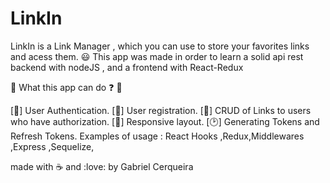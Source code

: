 # LinkIn

LinkIn is a Link Manager , which you can use to store your favorites links and acess them. :smiley:
This app was made in order to learn a solid api rest backend with nodeJS , and a frontend with React-Redux

 :eyes: What this app can do :question: :eyes:
 
 [🔑] User Authentication.
 [👤] User registration.
 [📝] CRUD of Links to users who have authorization.
 [📲] Responsive layout.
 [:clock2:] Generating Tokens and Refresh Tokens.
 Examples of usage : React Hooks ,Redux,Middlewares ,Express ,Sequelize,
 

made with :coffee: and :love: by Gabriel Cerqueira



